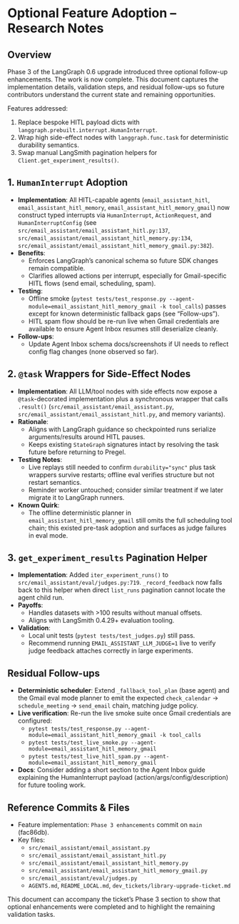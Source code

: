 # Optional Feature Adoption – Research Notes

## Overview

Phase 3 of the LangGraph 0.6 upgrade introduced three optional follow-up enhancements. The work is now complete. This document captures the implementation details, validation steps, and residual follow-ups so future contributors understand the current state and remaining opportunities.

Features addressed:

1. Replace bespoke HITL payload dicts with `langgraph.prebuilt.interrupt.HumanInterrupt`.
2. Wrap high side-effect nodes with `langgraph.func.task` for deterministic durability semantics.
3. Swap manual LangSmith pagination helpers for `Client.get_experiment_results()`.

## 1. `HumanInterrupt` Adoption

- **Implementation**: All HITL-capable agents (`email_assistant_hitl`, `email_assistant_hitl_memory`, `email_assistant_hitl_memory_gmail`) now construct typed interrupts via `HumanInterrupt`, `ActionRequest`, and `HumanInterruptConfig` (see `src/email_assistant/email_assistant_hitl.py:137`, `src/email_assistant/email_assistant_hitl_memory.py:134`, `src/email_assistant/email_assistant_hitl_memory_gmail.py:382`).
- **Benefits**:
  - Enforces LangGraph’s canonical schema so future SDK changes remain compatible.
  - Clarifies allowed actions per interrupt, especially for Gmail-specific HITL flows (send email, scheduling, spam).
- **Testing**:
  - Offline smoke (`pytest tests/test_response.py --agent-module=email_assistant_hitl_memory_gmail -k tool_calls`) passes except for known deterministic fallback gaps (see “Follow-ups”).
  - HITL spam flow should be re-run live when Gmail credentials are available to ensure Agent Inbox resumes still deserialize cleanly.
- **Follow-ups**:
  - Update Agent Inbox schema docs/screenshots if UI needs to reflect config flag changes (none observed so far).

## 2. `@task` Wrappers for Side-Effect Nodes

- **Implementation**: All LLM/tool nodes with side effects now expose a `@task`-decorated implementation plus a synchronous wrapper that calls `.result()` (`src/email_assistant/email_assistant.py`, `src/email_assistant/email_assistant_hitl.py`, and memory variants).
- **Rationale**:
  - Aligns with LangGraph guidance so checkpointed runs serialize arguments/results around HITL pauses.
  - Keeps existing `StateGraph` signatures intact by resolving the task future before returning to Pregel.
- **Testing Notes**:
  - Live replays still needed to confirm `durability="sync"` plus task wrappers survive restarts; offline eval verifies structure but not restart semantics.
  - Reminder worker untouched; consider similar treatment if we later migrate it to LangGraph runners.
- **Known Quirk**:
  - The offline deterministic planner in `email_assistant_hitl_memory_gmail` still omits the full scheduling tool chain; this existed pre-task adoption and surfaces as judge failures in eval mode.

## 3. `get_experiment_results` Pagination Helper

- **Implementation**: Added `iter_experiment_runs()` to `src/email_assistant/eval/judges.py:719`. `_record_feedback` now falls back to this helper when direct `list_runs` pagination cannot locate the agent child run.
- **Payoffs**:
  - Handles datasets with >100 results without manual offsets.
  - Aligns with LangSmith 0.4.29+ evaluation tooling.
- **Validation**:
  - Local unit tests (`pytest tests/test_judges.py`) still pass.
  - Recommend running `EMAIL_ASSISTANT_LLM_JUDGE=1` live to verify judge feedback attaches correctly in large experiments.

## Residual Follow-ups

- **Deterministic scheduler**: Extend `_fallback_tool_plan` (base agent) and the Gmail eval mode planner to emit the expected `check_calendar` → `schedule_meeting` → `send_email` chain, matching judge policy.
- **Live verification**: Re-run the live smoke suite once Gmail credentials are configured:
  - `pytest tests/test_response.py --agent-module=email_assistant_hitl_memory_gmail -k tool_calls`
  - `pytest tests/test_live_smoke.py --agent-module=email_assistant_hitl_memory_gmail`
  - `pytest tests/test_live_hitl_spam.py --agent-module=email_assistant_hitl_memory_gmail`
- **Docs**: Consider adding a short section to the Agent Inbox guide explaining the HumanInterrupt payload (action/args/config/description) for future tooling work.

## Reference Commits & Files

- Feature implementation: `Phase 3 enhancements` commit on `main` (fac86db).
- Key files:
  - `src/email_assistant/email_assistant.py`
  - `src/email_assistant/email_assistant_hitl.py`
  - `src/email_assistant/email_assistant_hitl_memory.py`
  - `src/email_assistant/email_assistant_hitl_memory_gmail.py`
  - `src/email_assistant/eval/judges.py`
  - `AGENTS.md`, `README_LOCAL.md`, `dev_tickets/library-upgrade-ticket.md`

This document can accompany the ticket’s Phase 3 section to show that optional enhancements were completed and to highlight the remaining validation tasks.
